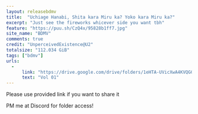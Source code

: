 ```yaml
---
layout: releasebdmv
title:  "Uchiage Hanabi, Shita kara Miru ka? Yoko kara Miru ka?"
excerpt: "Just see the fireworks whicever side you want tbh"
feature: "https://puu.sh/CzQ4x/95828b1ff7.jpg"
site_name: "BDMV"
comments: true
credit: "UnperceivedExistence@U2"
totalsize: "112.034 GiB"
tags: ["bdmv"]
urls:
  - 
      link: "https://drive.google.com/drive/folders/1eHTA-UVicXwA4KVQGGTtNSfHX2TQcw0L?usp=sharing"
      text: "Vol 01"
---
```


Please use provided link if you want to share it

PM me at Discord for folder access!